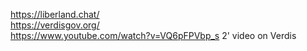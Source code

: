 
https://liberland.chat/  
https://verdisgov.org/  
https://www.youtube.com/watch?v=VQ6pFPVbp_s 2' video on Verdis

<br>
